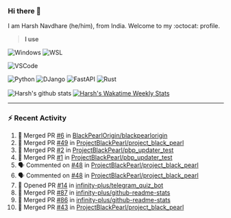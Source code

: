 ### Hi there 👋

I am Harsh Navdhare (he/him), from India. Welcome to my :octocat: profile.

> **I use**

![Windows](https://img.shields.io/badge/Windows-4A4A55?style=for-the-badge&logo=windows11&logoColor=0078D4 "Windows 11")    ![WSL](https://img.shields.io/badge/WSL-4A4A55?style=for-the-badge&logo=ubuntu&logoColor=E95420)

![VSCode](https://img.shields.io/badge/VSCode-4A4A55?style=for-the-badge&logo=visualstudiocode&logoColor=007ACC "Visual Studio Code")

![Python](https://img.shields.io/badge/Python-4A4A55?style=for-the-badge&logo=Python&logoColor=#3776AB "Python")    ![DJango](https://img.shields.io/badge/Django-4A4A55?style=for-the-badge&logo=django&logoColor=092E20 "DJango")    ![FastAPI](https://img.shields.io/badge/FastAPI-4A4A55?style=for-the-badge&logo=fastapi&logoColor=009688 "FastAPI")    ![Rust](https://img.shields.io/badge/Rust-4A4A55?style=for-the-badge&logo=rust&logoColor=000000 "Rust")

<p align="center>
<a href="https://github.com/infinity-plus/github-readme-stats">
  <img align="center" src="https://github-readme-stats-infinity-plus.vercel.app/api?username=infinity-plus&show_icons=true&count_private=true&theme=dark&bg_color=00000000&card_width=495", alt="Harsh's github stats" />
</a>
<a href="https://wakatime.com/@infinity_plus">
  <img align="center" src="https://github-readme-stats-infinity-plus.vercel.app/api/wakatime?username=infinity_plus&theme=dark&custom_title=Wakatime%20Weekly%20Stats&bg_color=00000000&range=last_7_days", alt="Harsh's Wakatime Weekly Stats" />
</a>
</p>

<hr>

### :zap: Recent Activity

<!--START_SECTION:activity-->
1. 🎉 Merged PR [#6](https://github.com/BlackPearlOrigin/blackpearlorigin/pull/6) in [BlackPearlOrigin/blackpearlorigin](https://github.com/BlackPearlOrigin/blackpearlorigin)
2. 🎉 Merged PR [#49](https://github.com/ProjectBlackPearl/project_black_pearl/pull/49) in [ProjectBlackPearl/project_black_pearl](https://github.com/ProjectBlackPearl/project_black_pearl)
3. 🎉 Merged PR [#2](https://github.com/ProjectBlackPearl/pbp_updater_test/pull/2) in [ProjectBlackPearl/pbp_updater_test](https://github.com/ProjectBlackPearl/pbp_updater_test)
4. 🎉 Merged PR [#1](https://github.com/ProjectBlackPearl/pbp_updater_test/pull/1) in [ProjectBlackPearl/pbp_updater_test](https://github.com/ProjectBlackPearl/pbp_updater_test)
5. 🗣 Commented on [#48](https://github.com/ProjectBlackPearl/project_black_pearl/issues/48) in [ProjectBlackPearl/project_black_pearl](https://github.com/ProjectBlackPearl/project_black_pearl)
6. 🗣 Commented on [#48](https://github.com/ProjectBlackPearl/project_black_pearl/issues/48) in [ProjectBlackPearl/project_black_pearl](https://github.com/ProjectBlackPearl/project_black_pearl)
7. 💪 Opened PR [#14](https://github.com/infinity-plus/telegram_quiz_bot/pull/14) in [infinity-plus/telegram_quiz_bot](https://github.com/infinity-plus/telegram_quiz_bot)
8. 🎉 Merged PR [#87](https://github.com/infinity-plus/github-readme-stats/pull/87) in [infinity-plus/github-readme-stats](https://github.com/infinity-plus/github-readme-stats)
9. 🎉 Merged PR [#86](https://github.com/infinity-plus/github-readme-stats/pull/86) in [infinity-plus/github-readme-stats](https://github.com/infinity-plus/github-readme-stats)
10. 🎉 Merged PR [#43](https://github.com/ProjectBlackPearl/project_black_pearl/pull/43) in [ProjectBlackPearl/project_black_pearl](https://github.com/ProjectBlackPearl/project_black_pearl)
<!--END_SECTION:activity-->
